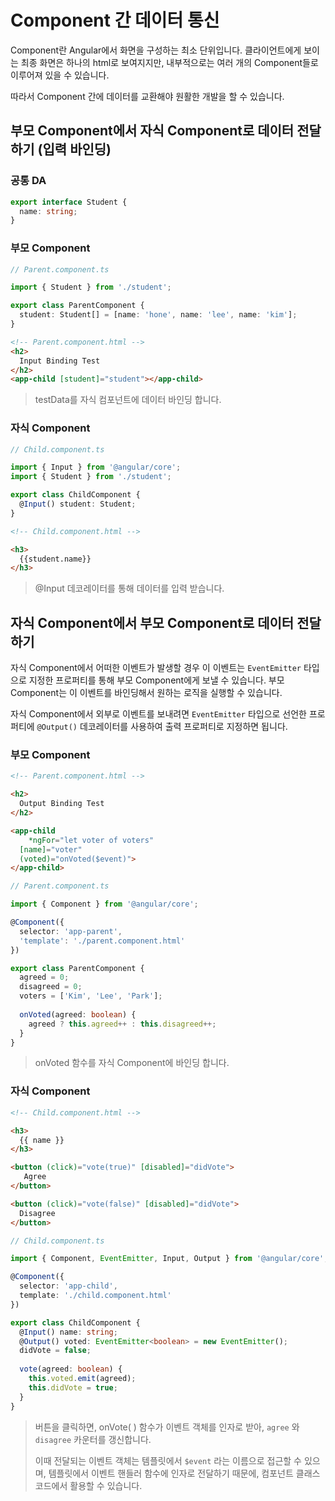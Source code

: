 # Component 간 데이터 통신

Component란 Angular에서 화면을 구성하는 최소 단위입니다. 클라이언트에게 보이는 최종 화면은 하나의 html로 보여지지만, 내부적으로는 여러 개의 Component들로 이루어져 있을 수 있습니다.

따라서 Component 간에 데이터를 교환해야 원활한 개발을 할 수 있습니다.



## 부모 Component에서 자식 Component로 데이터 전달하기 (입력 바인딩)

### 공통 DA

```typescript
export interface Student {
  name: string;
}
```

### 부모 Component

```typescript
// Parent.component.ts

import { Student } from './student';

export class ParentComponent {
  student: Student[] = [name: 'hone', name: 'lee', name: 'kim'];
}
```

```html
<!-- Parent.component.html -->
<h2>
  Input Binding Test
</h2>
<app-child [student]="student"></app-child>
```

> testData를 자식 컴포넌트에 데이터 바인딩 합니다.

### 자식 Component

```typescript
// Child.component.ts

import { Input } from '@angular/core';
import { Student } from './student';

export class ChildComponent {
  @Input() student: Student;
}
```

``` html
<!-- Child.component.html -->

<h3>
  {{student.name}}
</h3>
```

> @Input 데코레이터를 통해 데이터를 입력 받습니다.

## 자식 Component에서 부모 Component로 데이터 전달하기

자식 Component에서 어떠한 이벤트가 발생할 경우 이 이벤트는 `EventEmitter` 타입으로 지정한 프로퍼티를 통해 부모 Component에게 보낼 수 있습니다. 부모 Component는 이 이벤트를 바인딩해서 원하는 로직을 실행할 수 있습니다.

자식 Component에서 외부로 이벤트를 보내려면 `EventEmitter` 타입으로 선언한 프로퍼티에 `@Output()` 데코레이터를 사용하여 출력 프로퍼티로 지정하면 됩니다.

### 부모 Component

``` html
<!-- Parent.component.html -->

<h2>
  Output Binding Test
</h2>

<app-child 
	*ngFor="let voter of voters" 
  [name]="voter"
  (voted)="onVoted($event)">
</app-child>
```

```typescript
// Parent.component.ts

import { Component } from '@angular/core';

@Component({
  selector: 'app-parent',
  'template': './parent.component.html'
})

export class ParentComponent {
  agreed = 0;
  disagreed = 0;
  voters = ['Kim', 'Lee', 'Park'];
  
  onVoted(agreed: boolean) {
    agreed ? this.agreed++ : this.disagreed++;
  }
}
```

> onVoted 함수를 자식 Component에 바인딩 합니다.

### 자식 Component

```html
<!-- Child.component.html -->

<h3>
  {{ name }}
</h3>

<button (click)="vote(true)" [disabled]="didVote">
   Agree
</button>

<button (click)="vote(false)" [disabled]="didVote">
  Disagree
</button>
```

```typescript
// Child.component.ts

import { Component, EventEmitter, Input, Output } from '@angular/core';

@Component({
  selector: 'app-child',
  template: './child.component.html'
})

export class ChildComponent {
  @Input() name: string;
  @Output() voted: EventEmitter<boolean> = new EventEmitter();
  didVote = false;
  
  vote(agreed: boolean) {
    this.voted.emit(agreed);
    this.didVote = true;
  }
}
```

> 버튼을 클릭하면, onVote( ) 함수가 이벤트 객체를 인자로 받아, `agree` 와 `disagree` 카운터를 갱신합니다.
>
> 이때 전달되는 이벤트 객체는 템플릿에서 `$event` 라는 이름으로 접근할 수 있으며, 템플릿에서 이벤트 핸들러 함수에 인자로 전달하기 때문에, 컴포넌트 클래스 코드에서 활용할 수 있습니다.